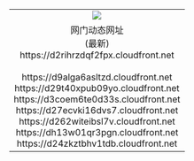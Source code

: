﻿<table>
  <tr></tr>
  <tr><td colspan=2 align=center><img src="https://d2rihrzdqf2fpx.cloudfront.net/Up/oGate.jpg" /></td></tr>
  <tr><td colspan=2 align=center>网门动态网址<br/>(最新)
<br>https://d2rihrzdqf2fpx.cloudfront.net
<br/>
<br>https://d9alga6asltzd.cloudfront.net
<br>https://d29t40xpub09yo.cloudfront.net
<br>https://d3coem6te0d33s.cloudfront.net
<br>https://d27ecvki16dvs7.cloudfront.net
<br>https://d262witeibsl7v.cloudfront.net
<br>https://dh13w01qr3pgn.cloudfront.net
<br>https://d24zkztbhv1tdb.cloudfront.net
    </td>
  </tr>
</table>
